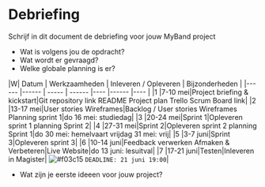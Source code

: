 # Debriefing

Schrijf in dit document de debriefing voor jouw MyBand project

* Wat is volgens jou de opdracht?
* Wat wordt er gevraagd?
* Welke globale planning is er?

|W| Datum | Werkzaamheden | Inleveren / Opleveren | Bijzonderheden |
 |------ |------ | ----- | ------ |---- |------ |---- | 
 |1 |7-10 mei|Project briefing & kickstart|Git repository link README Project plan Trello Scrum Board link|
 |2 |13-17 mei|User stories Wireframes|Backlog / User stories Wireframes Planning sprint 1|do 16 mei: studiedag|
 |3 |20-24 mei|Sprint 1|Opleveren sprint 1 planning Sprint 2|
 |4 |27-31 mei|Sprint 2|Opleveren sprint 2 planning Sprint 1|do 30 mei: hemelvaart vrijdag 31 mei: vrij|
 |5 |3-7 juni|Sprint 3|Opleveren sprint 3|
 |6 |10-14 juni|Feedback verwerken Afmaken & Verbeteren|Live Website|do 13 juni: lesuitval|
 |7 |17-21 juni|Testen|Inleveren in Magister| ![#f03c15](https://placehold.it/15/f03c15/000000?text=+) `DEADLINE: 21 juni 19:00`|
* Wat zijn je eerste ideeen voor jouw project?
